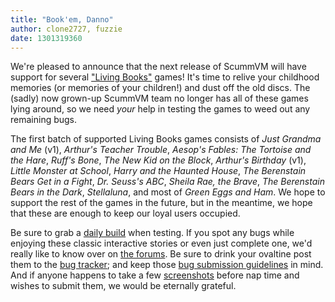 ```yaml
---
title: "Book'em, Danno"
author: clone2727, fuzzie
date: 1301319360
---
```


We're pleased to announce that the next release of ScummVM will have support for several ["Living Books"](http://wiki.scummvm.org/index.php/Mohawk/Games#Living_Books_Series) games! It's time to relive your childhood memories (or memories of your children!) and dust off the old discs. The (sadly) now grown-up ScummVM team no longer has all of these games lying around, so we need *your* help in testing the games to weed out any remaining bugs.

The first batch of supported Living Books games consists of *Just Grandma and Me* (v1), *Arthur's Teacher Trouble*, *Aesop's Fables: The Tortoise and the Hare*, *Ruff's Bone*, *The New Kid on the Block*, *Arthur's Birthday* (v1), *Little Monster at School*, *Harry and the Haunted House*, *The Berenstain Bears Get in a Fight*, *Dr. Seuss's ABC*, *Sheila Rae, the Brave*, *The Berenstain Bears in the Dark*, *Stellaluna*, and most of *Green Eggs and Ham*. We hope to support the rest of the games in the future, but in the meantime, we hope that these are enough to keep our loyal users occupied.

Be sure to grab a [daily build](/downloads/#daily) when testing. If you spot any bugs while enjoying these classic interactive stories or even just complete one, we'd really like to know over on [the forums](http://forums.scummvm.org/viewtopic.php?t=10097). Be sure to drink your ovaltine post them to the [bug tracker](http://bugs.scummvm.org/); and keep those [bug submission guidelines](/faq/#question.report-bugs) in mind. And if anyone happens to take a few [screenshots](http://wiki.scummvm.org/index.php/Screenshots) before nap time and wishes to submit them, we would be eternally grateful.
